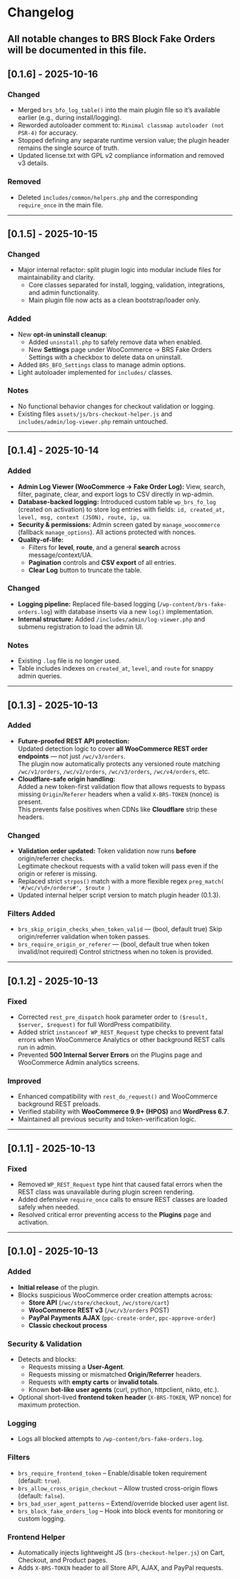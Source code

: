 # Changelog
All notable changes to **BRS Block Fake Orders** will be documented in this file.
---

## [0.1.6] - 2025-10-16
### Changed
- Merged `brs_bfo_log_table()` into the main plugin file so it’s available earlier (e.g., during install/logging).
- Reworded autoloader comment to: `Minimal classmap autoloader (not PSR-4)` for accuracy.
- Stopped defining any separate runtime version value; the plugin header remains the single source of truth.
- Updated license.txt with GPL v2 compliance information and removed v3 details.

### Removed
- Deleted `includes/common/helpers.php` and the corresponding `require_once` in the main file.

---

## [0.1.5] - 2025-10-15
### Changed
- Major internal refactor: split plugin logic into modular include files for maintainability and clarity.
  - Core classes separated for install, logging, validation, integrations, and admin functionality.
  - Main plugin file now acts as a clean bootstrap/loader only.

### Added
- New **opt-in uninstall cleanup**:
  - Added `uninstall.php` to safely remove data when enabled.
  - New **Settings** page under WooCommerce → BRS Fake Orders Settings with a checkbox to delete data on uninstall.
- Added `BRS_BFO_Settings` class to manage admin options.
- Light autoloader implemented for `includes/` classes.

### Notes
- No functional behavior changes for checkout validation or logging.
- Existing files `assets/js/brs-checkout-helper.js` and `includes/admin/log-viewer.php` remain untouched.

---

## [0.1.4] - 2025-10-14
### Added
- **Admin Log Viewer (WooCommerce → Fake Order Log):** View, search, filter, paginate, clear, and export logs to CSV directly in wp-admin.
- **Database-backed logging:** Introduced custom table `wp_brs_fo_log` (created on activation) to store log entries with fields:
  `id, created_at, level, msg, context (JSON), route, ip, ua`.
- **Security & permissions:** Admin screen gated by `manage_woocommerce` (fallback `manage_options`). All actions protected with nonces.
- **Quality-of-life:** 
  - Filters for **level**, **route**, and a general **search** across message/context/UA.
  - **Pagination** controls and **CSV export** of all entries.
  - **Clear Log** button to truncate the table.

### Changed
- **Logging pipeline:** Replaced file-based logging (`/wp-content/brs-fake-orders.log`) with database inserts via a new `log()` implementation.
- **Internal structure:** Added `/includes/admin/log-viewer.php` and submenu registration to load the admin UI.

### Notes
- Existing `.log` file is no longer used.
- Table includes indexes on `created_at`, `level`, and `route` for snappy admin queries.

---

## [0.1.3] - 2025-10-13
### Added
- **Future-proofed REST API protection:**  
  Updated detection logic to cover **all WooCommerce REST order endpoints** — not just `/wc/v3/orders`.  
  The plugin now automatically protects any versioned route matching `/wc/v1/orders`, `/wc/v2/orders`, `/wc/v3/orders`, `/wc/v4/orders`, etc.
- **Cloudflare-safe origin handling:**  
  Added a new token-first validation flow that allows requests to bypass missing `Origin`/`Referer` headers when a valid `X-BRS-TOKEN` (nonce) is present.  
  This prevents false positives when CDNs like **Cloudflare** strip these headers.  

### Changed
- **Validation order updated:** Token validation now runs **before** origin/referrer checks.  
  Legitimate checkout requests with a valid token will pass even if the origin or referer is missing.
- Replaced strict `strpos()` match with a more flexible regex `preg_match( '#/wc/v\d+/orders#', $route )`
- Updated internal helper script version to match plugin header (0.1.3).

### Filters Added
- `brs_skip_origin_checks_when_token_valid` — (bool, default true) Skip origin/referrer validation when token passes.
- `brs_require_origin_or_referer` — (bool, default true when token invalid/not required) Control strictness when no token is provided.

---

## [0.1.2] - 2025-10-13
### Fixed
- Corrected `rest_pre_dispatch` hook parameter order to `($result, $server, $request)` for full WordPress compatibility.  
- Added strict `instanceof WP_REST_Request` type checks to prevent fatal errors when WooCommerce Analytics or other background REST calls run in admin.  
- Prevented **500 Internal Server Errors** on the Plugins page and WooCommerce Admin analytics screens.  

### Improved
- Enhanced compatibility with `rest_do_request()` and WooCommerce background REST preloads.  
- Verified stability with **WooCommerce 9.9+ (HPOS)** and **WordPress 6.7**.  
- Maintained all previous security and token-verification logic.

---

## [0.1.1] - 2025-10-13
### Fixed
- Removed `WP_REST_Request` type hint that caused fatal errors when the REST class was unavailable during plugin screen rendering.  
- Added defensive `require_once` calls to ensure REST classes are loaded safely when needed.  
- Resolved critical error preventing access to the **Plugins** page and activation.

---

## [0.1.0] - 2025-10-13
### Added
- **Initial release** of the plugin.  
- Blocks suspicious WooCommerce order creation attempts across:
  - **Store API** (`/wc/store/checkout`, `/wc/store/cart`)
  - **WooCommerce REST v3** (`/wc/v3/orders` POST)
  - **PayPal Payments AJAX** (`ppc-create-order`, `ppc-approve-order`)
  - **Classic checkout process**

### Security & Validation
- Detects and blocks:
  - Requests missing a **User-Agent**.
  - Requests missing or mismatched **Origin/Referrer** headers.
  - Requests with **empty carts** or **invalid totals**.
  - Known **bot-like user agents** (curl, python, httpclient, nikto, etc.).
- Optional short-lived **frontend token header** (`X-BRS-TOKEN`, WP nonce) for maximum protection.

### Logging
- Logs all blocked attempts to `/wp-content/brs-fake-orders.log`.

### Filters
- `brs_require_frontend_token` – Enable/disable token requirement (default: `true`).  
- `brs_allow_cross_origin_checkout` – Allow trusted cross-origin flows (default: `false`).  
- `brs_bad_user_agent_patterns` – Extend/override blocked user agent list.  
- `brs_block_fake_orders_log` – Hook into block events for monitoring or custom logging.

### Frontend Helper
- Automatically injects lightweight JS (`brs-checkout-helper.js`) on Cart, Checkout, and Product pages.  
- Adds `X-BRS-TOKEN` header to all Store API, AJAX, and PayPal requests.
